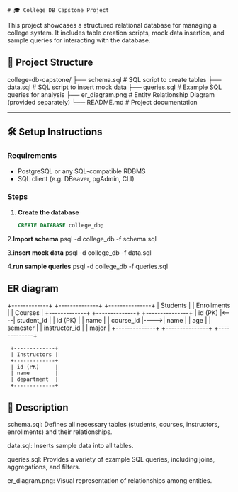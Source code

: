     # 🎓 College DB Capstone Project

This project showcases a structured relational database for managing a college system. It includes table creation scripts, mock data insertion, and sample queries for interacting with the database.

## 📁 Project Structure
college-db-capstone/
├── schema.sql # SQL script to create tables
├── data.sql # SQL script to insert mock data
├── queries.sql # Example SQL queries for analysis
├── er_diagram.png # Entity Relationship Diagram (provided separately)
└── README.md # Project documentation


---

## 🛠️ Setup Instructions

### Requirements
- PostgreSQL or any SQL-compatible RDBMS
- SQL client (e.g. DBeaver, pgAdmin, CLI)

### Steps

1. **Create the database**
   ```sql
   CREATE DATABASE college_db;

2.**Import schema**
psql -d college_db -f schema.sql

3.**insert mock data**
psql -d college_db -f data.sql

4.**run sample queries**
psql -d college_db -f queries.sql


## ER diagram
+-------------+     +--------------+     +---------------+
|   Students  |     |  Enrollments |     |   Courses     |
+-------------+     +--------------+     +---------------+
| id (PK)     |<----| student_id   |     | id (PK)       |
| name        |     | course_id    |---->| name          |
| age         |     | semester     |     | instructor_id |
| major       |     +--------------+     +---------------+
+-------------+

     +-------------+
     | Instructors |
     +-------------+
     | id (PK)     |
     | name        |
     | department  |
     +-------------+


## 📄 Description
schema.sql: Defines all necessary tables (students, courses, instructors, enrollments) and their relationships.

data.sql: Inserts sample data into all tables.

queries.sql: Provides a variety of example SQL queries, including joins, aggregations, and filters.

er_diagram.png: Visual representation of relationships among entities.